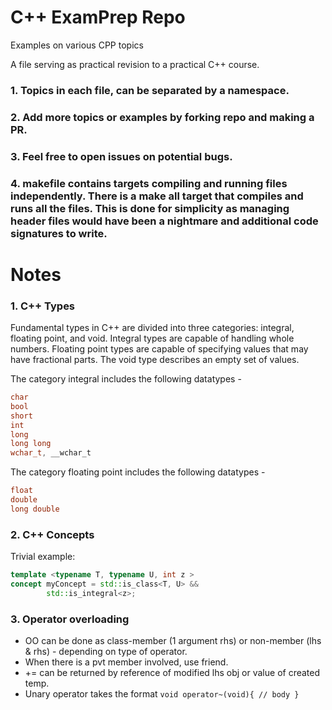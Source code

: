 # C++ ExamPrep Repo
Examples on various CPP topics

A file serving as practical revision to a practical C++ course.

### 1. Topics in each file, can be separated by a namespace.
### 2. Add more topics or examples by forking repo and making a PR.
### 3. Feel free to open issues on potential bugs.
### 4. makefile contains targets compiling and running files independently. There is a make all target that compiles and runs all the files. This is done for simplicity as managing header files would have been a nightmare and additional code signatures to write.

# Notes

### 1. C++ Types

Fundamental types in C++ are divided into three categories: integral, floating point, and void. Integral types are capable of handling whole numbers. Floating point types are capable of specifying values that may have fractional parts. The void type describes an empty set of values.

The category integral includes the following datatypes -
```c++
char
bool
short
int
long
long long
wchar_t, __wchar_t
```

The category floating point includes the following datatypes -
```c++
float
double
long double
```

### 2. C++ Concepts

Trivial example:

```c++
template <typename T, typename U, int z >
concept myConcept = std::is_class<T, U> &&
        std::is_integral<z>;

```

### 3. Operator overloading


* OO can be done as class-member (1 argument rhs) or non-member (lhs & rhs) - depending on type of operator. 
* When there is a pvt member involved, use friend.
* += can be returned by reference of modified lhs obj or value of created temp.
* Unary operator takes the format ```void operator~(void){ // body }```
  